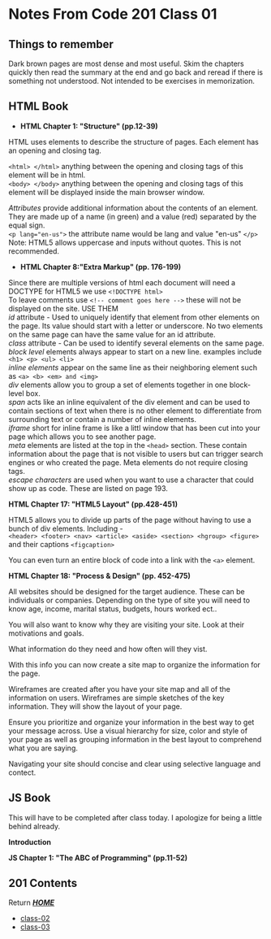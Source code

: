 # Notes From Code 201 Class 01

## Things to remember 

Dark brown pages are most dense and most useful. Skim the chapters quickly then read the summary at the end and go back and reread if there is something not understood. Not intended to be exercises in memorization. 

## HTML Book

* **HTML Chapter 1: "Structure" (pp.12-39)**

HTML uses elements to describe the structure of pages. Each element has an opening and closing tag. 

`<html> </html>` anything between the opening and closing tags of this element will be in html.   
`<body> </body>` anything between the opening and closing tags of this element will be displayed inside the main browser window.   

*Attributes* provide additional information about the contents of an element. They are made up of a name (in green) and a value (red) separated by the equal sign.   
`<p lang="en-us">` the attribute name would be lang and value "en-us" `</p>`   
Note: HTML5 allows uppercase and inputs without quotes. This is not recommended.

* **HTML Chapter 8:"Extra Markup" (pp. 176-199)**

Since there are multiple versions of html each document will need a DOCTYPE for HTML5 we use `<!DOCTYPE html>`   
To leave comments use `<!-- comment goes here -->` these will not be displayed on the site. USE THEM   
*id* attribute - Used to uniquely identify that element from other elements on the page. Its value should start with a letter or underscore. No two elements on the same page can have the same value for an id attribute.   
*class* attribute - Can be used to identify several elements on the same page.   
*block level* elements always appear to start on a new line. examples include `<h1> <p> <ul> <li>`   
*inline elements* appear on the same line as their neighboring element such as `<a> <b> <em> and <img>`   
*div* elements allow you to group a set of elements together in one block-level box.   
*span* acts like an inline equivalent of the div element and can be used to contain sections of text when there is no other element to differentiate from surrounding text or contain a number of inline elements.   
*iframe* short for inline frame is like a littl window that has been cut into your page which allows you to see another page.   
*meta* elements are listed at the top in the `<head>` section. These contain information about the page that is not visible to users but can trigger search engines or who created the page. Meta elements do not require closing tags.   
*escape characters* are used when you want to use a character that could show up as code. These are listed on page 193.   

**HTML Chapter 17: "HTML5 Layout" (pp.428-451)**

HTML5 allows you to divide up parts of the page without having to use a bunch of div elements. Including -   
`<header> <footer> <nav> <article> <aside> <section> <hgroup> <figure>` and their captions `<figcaption>` 

You can even turn an entire block of code into a link with the `<a>` element.  

**HTML Chapter 18: "Process & Design" (pp. 452-475)**

All websites should be designed for the target audience. These can be individuals or companies. Depending on the type of site you will need to know age, income, marital status, budgets, hours worked ect.. 

You will also want to know why they are visiting your site. Look at their motivations and goals. 

What information do they need and how often will they vist. 

With this info you can now create a site map to organize the information for the page.

Wireframes are created after you have your site map and all of the information on users. Wireframes are simple sketches of the key information. They will show the layout of your page.

Ensure you prioritize and organize your information in the best way to get your message across. Use a visual hierarchy for size, color and style of your page as well as grouping information in the best layout to comprehend what you are saying. 

Navigating your site should concise and clear using selective language and contect. 

## JS Book

This will have to be completed after class today. I apologize for being a little behind already.

**Introduction**

**JS Chapter 1: "The ABC of Programming" (pp.11-52)**

## 201 Contents
Return [**_HOME_**](https://DustinHall.github.io/reading-notes)
* [class-02](https://dustinhall.github.io/reading-notes/class-02)
* [class-03](http://dustinhall.github.io/reading-notes/class-03)

